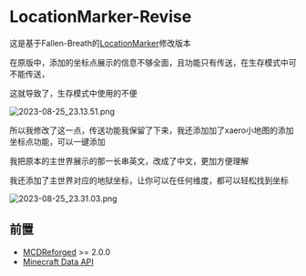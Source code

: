 # LocationMarker-Revise

这是基于Fallen-Breath的[LocationMarker](https://github.com/TISUnion/LocationMarker)修改版本

在原版中，添加的坐标点展示的信息不够全面，且功能只有传送，在生存模式中可不能传送，

这就导致了，生存模式中使用的不便

![2023-08-25_23.13.51.png](https://s2.loli.net/2023/08/25/ecUArzPTGZngR93.png)

所以我修改了这一点，传送功能我保留了下来，我还添加加了xaero小地图的添加坐标点功能，可以一键添加

我把原本的主世界展示的那一长串英文，改成了中文，更加方便理解

我还添加了主世界对应的地狱坐标，让你可以在任何维度，都可以轻松找到坐标

![2023-08-25_23.31.03.png](https://s2.loli.net/2023/08/25/vdwxgeDtQBUKH7y.png)

## 前置

- [MCDReforged](https://github.com/Fallen-Breath/MCDReforged) >= 2.0.0
- [Minecraft Data API](https://github.com/MCDReforged/MinecraftDataAPI)
